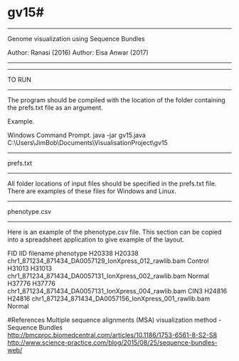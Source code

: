 # gv15#

***************************************************************

Genome visualization using Sequence Bundles

Author: Ranasi (2016)
Author: Eisa Anwar (2017)

***************************************************************


********
 TO RUN
********

The program should be compiled with the location of the folder containing the prefs.txt file as an argument.

Example.

Windows Command Prompt. java -jar gv15.java C:\Users\JimBob\Documents\VisualisationProject\gv15



***********
 prefs.txt
***********

All folder locations of input files should be specified in the prefs.txt file.
There are examples of these files for Windows and Linux.




***************
 phenotype.csv
***************

Here is an example of the phenotype.csv file. This section can be copied into a spreadsheet application to give example of the layout.

FID	IID	filename	phenotype
H20338	H20338	chr1_871234_871434_DA0057129_IonXpress_012_rawlib.bam	Control
H31013	H31013	chr1_871234_871434_DA0057131_IonXpress_002_rawlib.bam	Normal
H37776	H37776	chr1_871234_871434_DA0057131_IonXpress_004_rawlib.bam	CIN3
H24816	H24816	chr1_871234_871434_DA0057156_IonXpress_001_rawlib.bam	Normal





#References
  Multiple sequence alignments (MSA) visualization method - Sequence Bundles 
    http://bmcproc.biomedcentral.com/articles/10.1186/1753-6561-8-S2-S8 
    http://www.science-practice.com/blog/2015/08/25/sequence-bundles-web/

